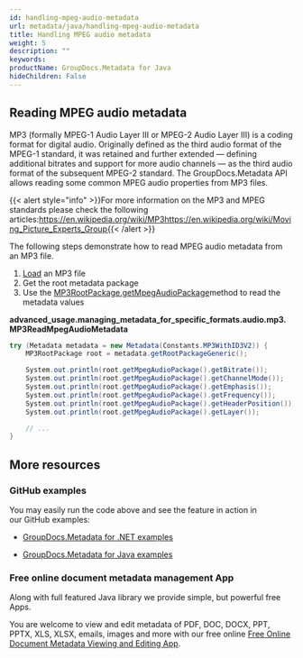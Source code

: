 ```yaml
---
id: handling-mpeg-audio-metadata
url: metadata/java/handling-mpeg-audio-metadata
title: Handling MPEG audio metadata
weight: 5
description: ""
keywords: 
productName: GroupDocs.Metadata for Java
hideChildren: False
---
```

## Reading MPEG audio metadata

  
MP3 (formally MPEG-1 Audio Layer III or MPEG-2 Audio Layer III) is a coding format for digital audio. Originally defined as the third audio format of the MPEG-1 standard, it was retained and further extended — defining additional bitrates and support for more audio channels — as the third audio format of the subsequent MPEG-2 standard. The GroupDocs.Metadata API allows reading some common MPEG audio properties from MP3 files.

{{< alert style="info" >}}For more information on the MP3 and MPEG standards please check the following articles:https://en.wikipedia.org/wiki/MP3https://en.wikipedia.org/wiki/Moving_Picture_Experts_Group{{< /alert >}}

  

The following steps demonstrate how to read MPEG audio metadata from an MP3 file.

1.  [Load](Loading%2Bfiles.html) an MP3 file
2.  Get the root metadata package
3.  Use the [MP3RootPackage.getMpegAudioPackage](https://apireference.groupdocs.com/metadata/java/com.groupdocs.metadata.core/MP3RootPackage#getMpegAudioPackage())method to read the metadata values

**advanced\_usage.managing\_metadata\_for\_specific\_formats.audio.mp3.MP3ReadMpegAudioMetadata**

```csharp
try (Metadata metadata = new Metadata(Constants.MP3WithID3V2)) {
	MP3RootPackage root = metadata.getRootPackageGeneric();

	System.out.println(root.getMpegAudioPackage().getBitrate());
	System.out.println(root.getMpegAudioPackage().getChannelMode());
	System.out.println(root.getMpegAudioPackage().getEmphasis());
	System.out.println(root.getMpegAudioPackage().getFrequency());
	System.out.println(root.getMpegAudioPackage().getHeaderPosition());
	System.out.println(root.getMpegAudioPackage().getLayer());

	// ...
}
```

## More resources

### GitHub examples

You may easily run the code above and see the feature in action in our GitHub examples:

*   [GroupDocs.Metadata for .NET examples](https://github.com/groupdocs-metadata/GroupDocs.Metadata-for-.NET)
    
*   [GroupDocs.Metadata for Java examples](https://github.com/groupdocs-metadata/GroupDocs.Metadata-for-Java)
    

### Free online document metadata management App

Along with full featured Java library we provide simple, but powerful free Apps.

You are welcome to view and edit metadata of PDF, DOC, DOCX, PPT, PPTX, XLS, XLSX, emails, images and more with our free online [Free Online Document Metadata Viewing and Editing App](https://products.groupdocs.app/metadata).
